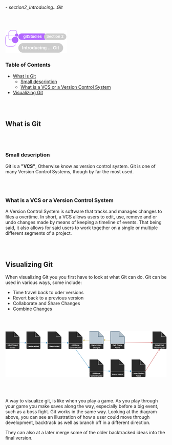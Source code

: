###### - section2_Introducing...Git

<br>

<!--
Section Header
-->

![section2Header](../../src/git/doc/section02Header.png 'Section 2 Header')

<!--
Table of Contents 
-->

### **Table of Contents**

+ [What is Git](#what-is-git)
    - [Small description](#small-description)
    - [What is a VCS or a Version Control System](#what-is-a-vcs-or-a-version-control-system)
+ [Visualizing Git](#visualizing-git)

<br>
<br>

<!--
Start of Document
-->

## **What is Git**

<br>
<br>

### **Small description**

Git is a **"VCS"**, Otherwise know as version control system. Git is one of many Version Control Systems, though by far the most used.

<br>
<br>

### **What is a VCS or a Version Control System**

A Version Control System is software that tracks and manages changes to files a overtime. In short, a VCS allows users to edit, use, remove and or undo changes made by means of keeping a timeline of events. That being said, it also allows for said users to work together on a single or multiple different segments of a project.

<br>
<br>

## **Visualizing Git**

When visualizing Git you you first have to look at what Git can do. Git can be used in various ways, some include:
* Time travel back to oder versions
* Revert back to a previous version
* Collaborate and Share Changes
* Combine Changes

<br>
<br>

![visualizingGit](../../src/git/visualizingGit.png 'A diagram showing a visualization of how git can be used')

<br>
<br>

A way to visualize git, is like when you play a game. As you play through your game you make saves along the way, especially before a big event, such as a boss fight. Git works in the same way. Looking at the diagram above, you can see an illustration of how a user could move through development, backtrack as well as branch off in a different direction. 

They can also at a later merge some of the older backtracked ideas into the final version.

<br>
<br>

<!--
End of Document
-->
